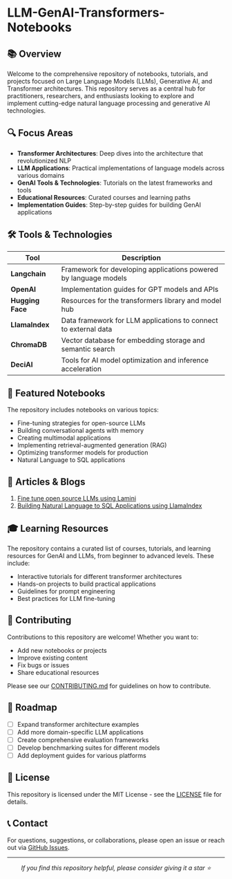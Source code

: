 # LLM-GenAI-Transformers-Notebooks

## 📚 Overview

Welcome to the comprehensive repository of notebooks, tutorials, and projects focused on Large Language Models (LLMs), Generative AI, and Transformer architectures. This repository serves as a central hub for practitioners, researchers, and enthusiasts looking to explore and implement cutting-edge natural language processing and generative AI technologies.

## 🔍 Focus Areas

- **Transformer Architectures**: Deep dives into the architecture that revolutionized NLP
- **LLM Applications**: Practical implementations of language models across various domains
- **GenAI Tools & Technologies**: Tutorials on the latest frameworks and tools
- **Educational Resources**: Curated courses and learning paths
- **Implementation Guides**: Step-by-step guides for building GenAI applications

## 🛠️ Tools & Technologies

| Tool | Description |
|------|-------------|
| **Langchain** | Framework for developing applications powered by language models |
| **OpenAI** | Implementation guides for GPT models and APIs |
| **Hugging Face** | Resources for the transformers library and model hub |
| **LlamaIndex** | Data framework for LLM applications to connect to external data |
| **ChromaDB** | Vector database for embedding storage and semantic search |
| **DeciAI** | Tools for AI model optimization and inference acceleration |

## 📘 Featured Notebooks

The repository includes notebooks on various topics:
- Fine-tuning strategies for open-source LLMs
- Building conversational agents with memory
- Creating multimodal applications
- Implementing retrieval-augmented generation (RAG)
- Optimizing transformer models for production
- Natural Language to SQL applications

## 📖 Articles & Blogs

1. [Fine tune open source LLMs using Lamini](https://www.analyticsvidhya.com/blog/2024/09/fine-tune-open-source-llms-using-lamini/)
2. [Building Natural Language to SQL Applications using LlamaIndex](https://www.analyticsvidhya.com/blog/2024/04/building-natural-language-to-sql-applications-using-llamaindex/)

## 🎓 Learning Resources

The repository contains a curated list of courses, tutorials, and learning resources for GenAI and LLMs, from beginner to advanced levels. These include:
- Interactive tutorials for different transformer architectures
- Hands-on projects to build practical applications
- Guidelines for prompt engineering
- Best practices for LLM fine-tuning

## 🤝 Contributing

Contributions to this repository are welcome! Whether you want to:
- Add new notebooks or projects
- Improve existing content
- Fix bugs or issues
- Share educational resources

Please see our [CONTRIBUTING.md](CONTRIBUTING.md) for guidelines on how to contribute.

## 📅 Roadmap

- [ ] Expand transformer architecture examples
- [ ] Add more domain-specific LLM applications
- [ ] Create comprehensive evaluation frameworks
- [ ] Develop benchmarking suites for different models
- [ ] Add deployment guides for various platforms

## 📄 License

This repository is licensed under the MIT License - see the [LICENSE](LICENSE) file for details.

## 📞 Contact

For questions, suggestions, or collaborations, please open an issue or reach out via [GitHub Issues](https://github.com/yourusername/LLM-GenAI-Transformers-Notebooks/issues).

---

<p align="center">
  <i>If you find this repository helpful, please consider giving it a star ⭐</i>
</p>

